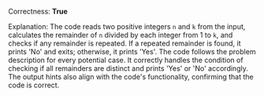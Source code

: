 Correctness: **True**

Explanation: 
The code reads two positive integers `n` and `k` from the input, calculates the remainder of `n` divided by each integer from 1 to `k`, and checks if any remainder is repeated. If a repeated remainder is found, it prints 'No' and exits; otherwise, it prints 'Yes'. The code follows the problem description for every potential case. It correctly handles the condition of checking if all remainders are distinct and prints 'Yes' or 'No' accordingly. The output hints also align with the code's functionality, confirming that the code is correct.